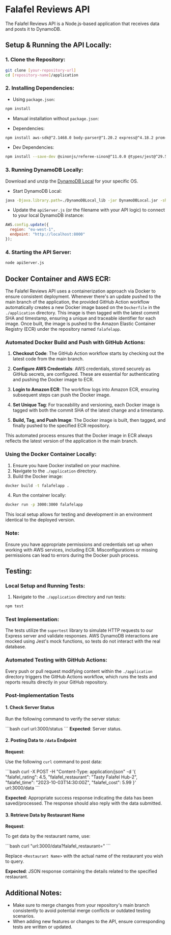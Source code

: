 # Falafel Reviews API

The Falafel Reviews API is a Node.js-based application that receives data and posts it to DynamoDB.

## Setup & Running the API Locally:

### 1. Clone the Repository:
```bash
git clone [your-repository-url]
cd [repository-name]/application
```

### 2. Installing Dependencies:

   - Using `package.json`:
```bash
npm install
```
   - Manual installation without `package.json`:

   - Dependencies:
```bash
npm install aws-sdk@^2.1468.0 body-parser@^1.20.2 express@^4.18.2 prom-client@^14.2.0
```
   - Dev Dependencies:
```bash
npm install --save-dev @sinonjs/referee-sinon@^11.0.0 @types/jest@^29.5.5 @types/supertest@^2.0.14 jest@^29.7.0 supertest@^6.3.3
```

### 3. Running DynamoDB Locally:

   Download and unzip the [DynamoDB Local](https://docs.aws.amazon.com/amazondynamodb/latest/developerguide/DynamoDBLocal.html) for your specific OS.

   - Start DynamoDB Local:
```bash
java -Djava.library.path=./DynamoDBLocal_lib -jar DynamoDBLocal.jar -sharedDb
```
   - Update the `apiServer.js` (or the filename with your API logic) to connect to your local DynamoDB instance:
```javascript
AWS.config.update({
  region: "eu-west-1",
  endpoint: "http://localhost:8000"
});
```

### 4. Starting the API Server:
```bash
node apiServer.js
```
## Docker Container and AWS ECR:

The Falafel Reviews API uses a containerization approach via Docker to ensure consistent deployment. Whenever there's an update pushed to the main branch of the application, the provided GitHub Action workflow automatically creates a new Docker image based on the `Dockerfile` in the `./application` directory. This image is then tagged with the latest commit SHA and timestamp, ensuring a unique and traceable identifier for each image. Once built, the image is pushed to the Amazon Elastic Container Registry (ECR) under the repository named `falafelapp`.

### Automated Docker Build and Push with GitHub Actions:

1. **Checkout Code**: The GitHub Action workflow starts by checking out the latest code from the main branch.

2. **Configure AWS Credentials**: AWS credentials, stored securely as GitHub secrets, are configured. These are essential for authenticating and pushing the Docker image to ECR.

3. **Login to Amazon ECR**: The workflow logs into Amazon ECR, ensuring subsequent steps can push the Docker image.

4. **Set Unique Tag**: For traceability and versioning, each Docker image is tagged with both the commit SHA of the latest change and a timestamp.

5. **Build, Tag, and Push Image**: The Docker image is built, then tagged, and finally pushed to the specified ECR repository.

This automated process ensures that the Docker image in ECR always reflects the latest version of the application in the main branch.

### Using the Docker Container Locally:

1. Ensure you have Docker installed on your machine.
2. Navigate to the `./application` directory.
3. Build the Docker image:
```bash
docker build -t falafelapp .
```
4. Run the container locally:
```bash
docker run -p 3000:3000 falafelapp
```

This local setup allows for testing and development in an environment identical to the deployed version.

### Note:
Ensure you have appropriate permissions and credentials set up when working with AWS services, including ECR. Misconfigurations or missing permissions can lead to errors during the Docker push process.

## Testing:

### Local Setup and Running Tests:

1. Navigate to the `./application` directory and run tests:
```bash
npm test
```

### Test Implementation:

The tests utilize the `supertest` library to simulate HTTP requests to our Express server and validate responses. AWS DynamoDB interactions are mocked using Jest's mock functions, so tests do not interact with the real database.


### Automated Testing with GitHub Actions:

Every push or pull request modifying content within the `./application` directory triggers the GitHub Actions workflow, which runs the tests and reports results directly in your GitHub repository.

### Post-Implementation Tests

#### 1. Check Server Status

Run the following command to verify the server status:

\```bash
curl url:3000/status
\```
**Expected**: Server status.

#### 2. Posting Data to `/data` Endpoint

**Request**:

Use the following `curl` command to post data:

\```bash
curl -X POST -H "Content-Type: application/json" -d '{
    "falafel_rating": 4.5,
    "falafel_restaurant": "Tasty Falafel Hub-2",
    "falafel_time": "2023-10-03T14:30:00Z",
    "falafel_cost": 5.99
}' url:3000/data
\```

**Expected**: Appropriate success response indicating the data has been saved/processed. The response should also reply with the data submitted.

#### 3. Retrieve Data by Restaurant Name

**Request**:

To get data by the restaurant name, use:

\```bash
curl "url:3000/data?falafel_restaurant=<Restaurant Name>"
\```

Replace `<Restaurant Name>` with the actual name of the restaurant you wish to query.

**Expected**: JSON response containing the details related to the specified restaurant.



## Additional Notes:

- Make sure to merge changes from your repository's main branch consistently to avoid potential merge conflicts or outdated testing scenarios.
- When adding new features or changes to the API, ensure corresponding tests are written or updated.
